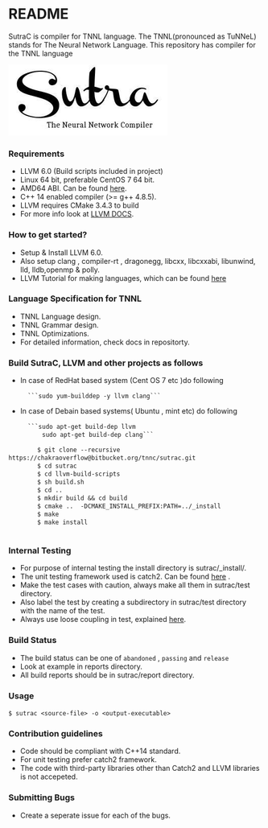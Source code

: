 # README #

SutraC is compiler for TNNL language. The TNNL(pronounced as TuNNeL) stands for The Neural Network Language. This repository has compiler for the TNNL language 

![Sutralogo](misc/logo.jpg)  

### Requirements ###

*  LLVM 6.0 (Build scripts included in project)
*  Linux 64 bit, preferable CentOS 7 64 bit.
*  AMD64 ABI. Can be found [here](https://software.intel.com/sites/default/files/article/402129/mpx-linux64-abi.pdf).
*  C++ 14 enabled compiler (>= g++ 4.8.5).
*  LLVM requires CMake 3.4.3 to build
*  For more info look at [LLVM DOCS](https://llvm.org/docs/GettingStarted.html).


### How to get started? ###

* Setup & Install LLVM 6.0.
* Also setup clang , compiler-rt , dragonegg, libcxx, libcxxabi, libunwind, lld, lldb,openmp & polly.
* LLVM Tutorial for making languages, which can be found [here](https://llvm.org/docs/tutorial/)


### Language Specification for TNNL ###

* TNNL Language design.
* TNNL Grammar design.
* TNNL Optimizations.
* For detailed information, check docs in repositorty.

### Build SutraC, LLVM and other projects as follows ###

* In case of RedHat based system (Cent OS 7 etc )do following


		```sudo yum-builddep -y llvm clang```


* In case of Debain based systems( Ubuntu , mint etc) do following


		```sudo apt-get build-dep llvm   
   			sudo apt-get build-dep clang```
			   


```
		$ git clone --recursive https://chakraoverflow@bitbucket.org/tnnc/sutrac.git
		$ cd sutrac
		$ cd llvm-build-scripts
		$ sh build.sh
		$ cd ..
		$ mkdir build && cd build  
		$ cmake ..  -DCMAKE_INSTALL_PREFIX:PATH=../_install
		$ make  
		$ make install  
 
```

### Internal Testing ###

* For purpose of internal testing the install directory is sutrac/_install/.
* The unit testing framework used is catch2. Can be found [here](https://github.com/catchorg/Catch2) .
* Make the test cases with caution, always make all them in sutrac/test directory.
* Also label the test by creating a subdirectory in sutrac/test directory with the name of the test.
* Always use loose coupling in test, explained [here](https://bulldogjob.com/articles/971-on-dependency-injection-loose-coupling-and-unit-tests-in-c).

### Build Status ###

* The build status can be one of ```abandoned``` , ```passing``` and ```release```
* Look at example in reports directory.
* All build reports should be in sutrac/report directory.

### Usage ###
```
$ sutrac <source-file> -o <output-executable>
```  

### Contribution guidelines ###

* Code should be compliant with C++14 standard.
* For unit testing prefer catch2 framework. 
* The code with third-party libraries other than Catch2 and LLVM libraries is not accepeted.

### Submitting Bugs ###

* Create a seperate issue for each of the bugs.
